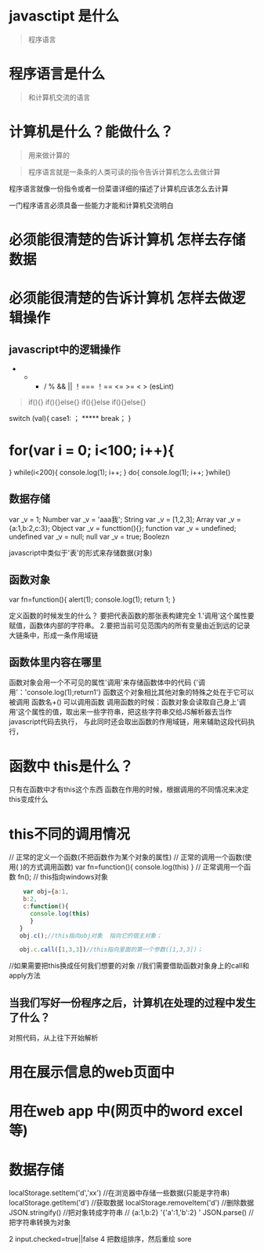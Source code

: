 # javasctipt 是什么


> 程序语言


#  程序语言是什么



> 和计算机交流的语言


# 计算机是什么？能做什么？


> 用来做计算的


> 程序语言就是一条条的人类可读的指令告诉计算机怎么去做计算

 程序语言就像一份指令或者一份菜谱详细的描述了计算机应该怎么去计算

 一门程序语言必须具备一些能力才能和计算机交流明白

 #  必须能很清楚的告诉计算机 怎样去存储数据
 #  必须能很清楚的告诉计算机 怎样去做逻辑操作


 ##  javascript中的逻辑操作

   + - * / % && || ！===  ！==   <=   >=  <   >   (esLint)

   > if(){}
   > if(){}else{}
   > if(){}else if(){}else{}

   switch (val){
    case1:  ；
    *****
    break；
   }

   #  for(var i = 0; i<100; i++){

   }
   while(i<200){
   console.log(1);
       i++;
   }
   do{
      console.log(1);
      i++;
   }while()

   ##  数据存储

   var  _v = 1;               Number
   var  _v = 'aaa我';         String
   var  _v = [1,2,3];         Array
   var  _v = {a:1,b:2,c:3};   Object
   var  _v = functtion(){};   function
   var  _v = undefined;       undefined
   var  _v = null;            null
   var  _v = true;            Boolezn

   javascript中类似于'表'的形式来存储数据(对象)

##  函数对象

   var  fn=function(){
     alert(1);
     console.log(1);
     return 1;
   }


   定义函数的时候发生的什么？
   要把代表函数的那张表构建完全
   1.'调用'这个属性要赋值，函数体内部的字符串。
   2.要把当前可见范围内的所有变量由近到远的记录大链条中，形成一条作用域链


##  函数体里内容在哪里

   函数对象会用一个不可见的属性'调用'来存储函数体中的代码
   {'调用'：'console.log(1);return1'}
   函数这个对象相比其他对象的特殊之处在于它可以被调用
   函数名+()   可以调用函数
    调用函数的时候：函数对象会读取自己身上'调用'这个属性的值，取出来一些字符串，把这些字符串交给JS解析器去当作javascript代码去执行，
    与此同时还会取出函数的作用域链，用来辅助这段代码执行，

# 函数中 this是什么？

只有在函数中才有this这个东西
函数在作用的时候，根据调用的不同情况来决定this变成什么

# this不同的调用情况
//  正常的定义一个函数(不把函数作为某个对象的属性)
//  正常的调用一个函数(使用( )的方式调用函数)
  var fn=function(){
  console.log(this)
  }
//  正常调用一个函数
 fn();
//  this指向windows对象

 ``` javascript
     var obj={a:1,
     b:2,
     c:function(){
       console.log(this)
       }
    }
    obj.c();//this指向obj对象  指向它的宿主对象；  

    obj.c.call([1,3,3])//this指向里面的第一个参数([1,3,3])；
 ```
//如果需要把this换成任何我们想要的对象
//我们需要借助函数对象身上的call和apply方法

## 当我们写好一份程序之后，计算机在处理的过程中发生了什么？

对照代码，从上往下开始解析

# 用在展示信息的web页面中
# 用在web  app 中(网页中的word excel等)
# 数据存储
localStorage.setItem('d','xx')
//在浏览器中存储一些数据(只能是字符串)
localStorage.getItem('d')
//获取数据
localStorage.removeItem('d')
//删除数据
JSON.stringify()
//把对象转成字符串
// {a:1,b:2}   '{'a':1,'b':2} '
JSON.parse()
//把字符串转换为对象

2 input.checked=true||false
4 把数组排序，然后重绘  sore